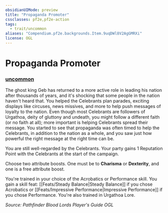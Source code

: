 ```yaml
---
obsidianUIMode: preview
title: "Propaganda Promoter"
cssclasses: pf2e,pf2e-action
tags:
  - trait/uncommon
aliases: "Compendium.pf2e.backgrounds.Item.9uqDWl8V2AgGMRXi"
license: OGL
---
```

# Propaganda Promoter

### [uncommon](uncommon "Uncommon Rarity Trait")






The ghost king Geb has returned to a more active role in leading his nation after thousands of years, and it's shocking that some people in the nation haven't heard that. You helped the Celebrants plan parades, exciting displays like circuses, news missives, and more to help push messages of loyalty to the nation. Even though most Celebrants are followers of Urgathoa, deity of gluttony and undeath, you might follow a different faith (or no faith at all); more important is helping Celebrants spread their message. You started to see that propaganda was often timed to help the Celebrants, in addition to the nation as a whole, and you saw just how powerful the right message at the right time can be.

You are still well-regarded by the Celebrants. Your party gains 1 Reputation Point with the Celebrants at the start of the campaign.

Choose two attribute boosts. One must be to **Charisma** or **Dexterity**, and one is a free attribute boost.

You're trained in your choice of the Acrobatics or Performance skill. You gain a skill feat: [[Feats/Steady Balance|Steady Balance]] if you chose Acrobatics or [[Feats/Impressive Performance|Impressive Performance]] if you chose Performance. You're also trained in Urgathoa Lore.

*Source: Pathfinder Blood Lords Player's Guide*
*OGL*